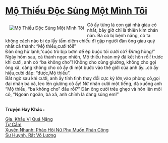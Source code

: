 <a href="https://utruyen.com/mo-thieu-doc-sung-mot-minh-toi/25421/" title="Mộ Thiếu Độc Sủng Một Mình Tôi"><h1>Mộ Thiếu Độc Sủng Một Mình Tôi</h1></a><div style="display:table"><img align="right" style="float: left; padding: 10px;" src="https://utruyen.com/images/story/200x260/mo-thieu-doc-sung-mot-minh-toi.jpg" alt="Mộ Thiếu Độc Sủng Một Mình Tôi">Cô ấy từng là con gái nhà giàu có nhất, bây giờ chỉ là thiên kim chán nản. Ba cô bị bệnh nặng, cô ta không cách nào bị ép lấy tấm diệm chiếu đi gặp người đàn ông giàu quý nhất cả thành: “Mộ thiếu,cưới tôi!”<br> Đàn ông hừ lạnh,”cuộc trò bịp bơm để ép buộc tôi cưới cô? Đừng hòng!” Ngày hôm sau, cả thành ngạc nhiên, Mộ thiếu hoàn mỹ đã kết hôn rồi! trước khi cưới, anh có “ba không cho”! Không cho cùng giường, không cho gọi ông xã, càng không cho cô ấy đi một bước vào thế giới của anh ấy...cô ấy hiểu,cười đáp: “được,Mộ thiếu”.<br> Bất ngờ sau khi cưới, anh ấy tính tình thay đổi cực kỳ lớn,vào phòng cô,gọi đại nhân bà xã, leo lên giường cô ấy! Nữ nhân cười một tiếng, đá xuống anh “Mộ thiếu, “ba không cho” đâu rồi?” Đàn ông cười trêu ghẹo và hôn lên môi cô, “Ngoan ngoãn, bà xã, anh chính là đang sủng em!”</div><p><br><b>Truyện Hay Khác :</b></p><a href="https://utruyen.com/gia-khau-vi-qua-nang/16827/" alt="Gia, Khẩu Vị Quá Nặng">Gia, Khẩu Vị Quá Nặng</a><br/><a href="https://github.com/mlquan/truyenhay/tree/master/truyenhay/15662/" alt="Tự Cẩm">Tự Cẩm</a><br/><a href="https://github.com/mlquan/truyenhay/tree/master/truyenhay/19273/" alt="Xuyên Nhanh: Pháo Hôi Nữ Phụ Muốn Phản Công">Xuyên Nhanh: Pháo Hôi Nữ Phụ Muốn Phản Công</a><br/><a href="https://github.com/mlquan/truyenhay/tree/master/truyenhay/16983/" alt="Sư Huynh, Rất Vô Lương">Sư Huynh, Rất Vô Lương</a><br/>